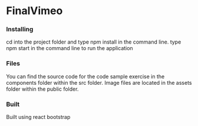 # FinalVimeo

### Installing 
cd into the project folder and type npm install in the command line.
type npm start in the command line to run the application

### Files
You can find the source code for the code sample exercise in the components folder within the src folder. 
Image files are located in the assets folder within the public folder.

### Built
Built using react bootstrap
